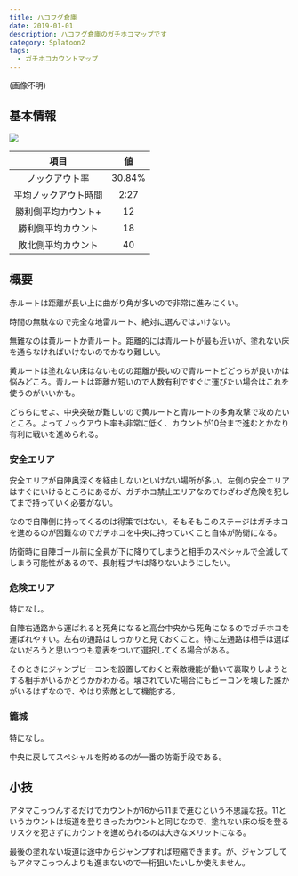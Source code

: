```yaml
---
title: ハコフグ倉庫
date: 2019-01-01
description: ハコフグ倉庫のガチホコマップです
category: Splatoon2
tags:
  - ガチホコカウントマップ
---
```


(画像不明)

## 基本情報

![](https://pbs.twimg.com/media/EV-GkNaXsAA0sjG?format=png&name=large)

|         項目         |   値   |
| :------------------: | :----: |
|    ノックアウト率    | 30.84% |
| 平均ノックアウト時間 |  2:27  |
| 勝利側平均カウント+  |   12   |
|  勝利側平均カウント  |   18   |
|  敗北側平均カウント  |   40   |

## 概要

赤ルートは距離が長い上に曲がり角が多いので非常に進みにくい。

時間の無駄なので完全な地雷ルート、絶対に選んではいけない。

無難なのは黄ルートか青ルート。距離的には青ルートが最も近いが、塗れない床を通らなければいけないのでかなり難しい。

黄ルートは塗れない床はないものの距離が長いので青ルートどどっちが良いかは悩みどころ。青ルートは距離が短いので人数有利ですぐに運びたい場合はこれを使うのがいいかも。

どちらにせよ、中央突破が難しいので黄ルートと青ルートの多角攻撃で攻めたいところ。よってノックアウト率も非常に低く、カウントが10台まで進むとかなり有利に戦いを進められる。

### 安全エリア

安全エリアが自陣奥深くを経由しないといけない場所が多い。左側の安全エリアはすぐにいけるところにあるが、ガチホコ禁止エリアなのでわざわざ危険を犯してまで持っていく必要がない。

なので自陣側に持ってくるのは得策ではない。そもそもこのステージはガチホコを進めるのが困難なのでガチホコを中央に持っていくこと自体が防衛になる。

防衛時に自陣ゴール前に全員が下に降りてしまうと相手のスペシャルで全滅してしまう可能性があるので、長射程ブキは降りないようにしたい。

### 危険エリア

特になし。

自陣右通路から運ばれると死角になると高台中央から死角になるのでガチホコを運ばれやすい。左右の通路はしっかりと見ておくこと。特に左通路は相手は選ばないだろうと思いつつも意表をついて選択してくる場合がある。

そのときにジャンプビーコンを設置しておくと索敵機能が働いて裏取りしようとする相手がいるかどうかがわかる。壊されていた場合にもビーコンを壊した誰かがいるはずなので、やはり索敵として機能する。

### 籠城

特になし。

中央に戻してスペシャルを貯めるのが一番の防衛手段である。

## 小技

アタマこっつんするだけでカウントが16から11まで進むという不思議な技。11というカウントは坂道を登りきったカウントと同じなので、塗れない床の坂を登るリスクを犯さずにカウントを進められるのは大きなメリットになる。

最後の塗れない坂道は途中からジャンプすれば短縮できます。が、ジャンプしてもアタマこっつんよりも進まないので一桁狙いたいしか使えません。